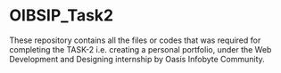 # OIBSIP_Task2
These repository contains all the files or codes that was required for completing the TASK-2 i.e. creating a personal portfolio, under the Web Development and Designing internship by Oasis Infobyte Community.

